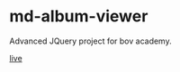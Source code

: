 # md-album-viewer

Advanced JQuery project for bov academy.

[live](https://jjs88.github.io/md-album-viewer)
